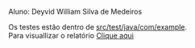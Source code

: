 Aluno: Deyvid William Silva de Medeiros

Os testes estão dentro de [src/test/java/com/example](https://github.com/deyvidwms/projeto-testes-2/tree/main/src/test/java/com/example).<br/>
Para visuallizar o relatório [Clique aqui](GERAÇÃO%20AUTOMÁTICA%20DE%20TESTES.pdf)
